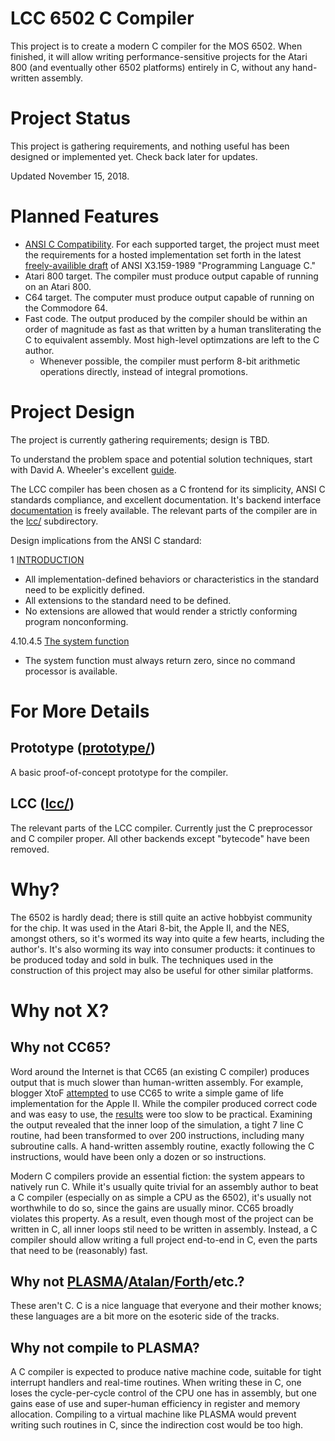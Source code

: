 # LCC 6502 C Compiler
This project is to create a modern C compiler for the MOS 6502. When finished,
it will allow writing performance-sensitive projects for the Atari 800 (and
eventually other 6502 platforms) entirely in C, without any hand-written
assembly.

# Project Status
This project is gathering requirements, and nothing useful has been designed or
implemented yet. Check back later for updates.

Updated November 15, 2018.

# Planned Features
* [ANSI C Compatibility](C_Standard_Compliance.md). For each supported target, the project must meet the
  requirements for a hosted implementation set forth in the latest
[freely-availible draft](http://port70.net/~nsz/c/c89/c89-draft.html) of ANSI
X3.159-1989 "Programming Language C."
* Atari 800 target. The compiler must produce output capable of running on an
  Atari 800.
* C64 target. The computer must produce output capable of running on the
  Commodore 64.
* Fast code. The output produced by the compiler should be within an order of
  magnitude as fast as that written by a human transliterating the C to
equivalent assembly. Most high-level optimzations are left to the C author.
  * Whenever possible, the compiler must perform 8-bit arithmetic operations
    directly, instead of integral promotions.

# Project Design
The project is currently gathering requirements; design is TBD.

To understand the problem space and potential solution techniques, start with
David A. Wheeler's excellent [guide](https://dwheeler.com/6502/).

The LCC compiler has been chosen as a C frontend for its simplicity, ANSI C
standards compliance, and excellent documentation. It's backend interface
[documentation](http://storage.webhop.net/documents/interface4.pdf) is freely
available.  The relevant parts of the compiler are in the [lcc/](lcc/)
subdirectory.

Design implications from the ANSI C standard:

1 [INTRODUCTION](http://port70.net/~nsz/c/c89/c89-draft.html#1.)
  - All implementation-defined behaviors or characteristics in the standard need to be explicitly defined.
  - All extensions to the standard need to be defined.
  - No extensions are allowed that would render a strictly conforming program nonconforming.

4.10.4.5 [The system function](http://port70.net/~nsz/c/c89/c89-draft.html#4.10.4.5)
  - The system function must always return zero, since no command processor is
    available. 
  
        

# For More Details
## Prototype ([prototype/](prototype/))
A basic proof-of-concept prototype for the compiler. 

## LCC ([lcc/](lcc/))
The relevant parts of the LCC compiler. Currently just the C preprocessor and C
compiler proper. All other backends except "bytecode" have been removed.

# Why?
The 6502 is hardly dead; there is still quite an active hobbyist community for
the chip. It was used in the Atari 8-bit, the Apple II, and the NES, amongst
others, so it's wormed its way into quite a few hearts, including the author's.
It's also worming its way into consumer products: it continues to be produced
today and sold in bulk.  The techniques used in the construction of this
project may also be useful for other similar platforms.

# Why not X?
## Why not CC65?
Word around the Internet is that CC65 (an existing C compiler) produces output
that is much slower than human-written assembly.  For example, blogger XtoF
[attempted](https://www.xtof.info/blog/?p=714) to use CC65 to write a simple
game of life implementation for the Apple II. While the compiler produced
correct code and was easy to use, the [results](https://youtu.be/1twMsK6wXgg)
were too slow to be practical.  Examining the output revealed that the inner
loop of the simulation, a tight 7 line C routine, had been transformed to over
200 instructions, including many subroutine calls. A hand-written assembly
routine, exactly following the C instructions, would have been only a dozen or
so instructions.

Modern C compilers provide an essential fiction: the system appears to natively
run C. While it's usually quite trivial for an assembly author to beat a C
compiler (especially on as simple a CPU as the 6502), it's usually not
worthwhile to do so, since the gains are usually minor.  CC65 broadly violates
this property. As a result, even though most of the project can be written in
C, all inner loops stil need to be written in assembly.  Instead, a C compiler
should allow writing a full project end-to-end in C, even the parts that need
to be (reasonably) fast.

## Why not [PLASMA](https://github.com/dschmenk/PLASMA)/[Atalan](http://atalan.kutululu.org/)/[Forth](https://en.wikipedia.org/wiki/Forth_(programming_language))/etc.?
These aren't C. C is a nice language that everyone and their mother knows;
these languages are a bit more on the esoteric side of the tracks.

## Why not compile to PLASMA?
A C compiler is expected to produce native machine code, suitable for tight
interrupt handlers and real-time routines.  When writing these in C, one loses
the cycle-per-cycle control of the CPU one has in assembly, but one gains ease
of use and super-human efficiency in register and memory allocation. Compiling
to a virtual machine like PLASMA would prevent writing such routines in C,
since the indirection cost would be too high.

